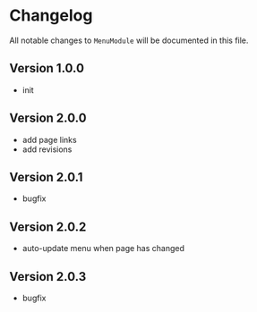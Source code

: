 # Changelog

All notable changes to `MenuModule` will be documented in this file.

## Version 1.0.0
- init

## Version 2.0.0
- add page links
- add revisions

## Version 2.0.1
- bugfix

## Version 2.0.2
- auto-update menu when page has changed

## Version 2.0.3
- bugfix
